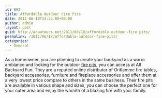 ```yaml
---
id: 893
title: Affordable Outdoor Fire Pits
date: 2011-06-18T14:33:08+00:00
author: admin
layout: post
guid: http://aquatours.net/2011/06/18/affordable-outdoor-fire-pits/
permalink: /2011/06/18/affordable-outdoor-fire-pits/
categories:
  - General
---
```

As a homeowner, you are planning to create your backyard as a warm ambiance and looking for the outdoor [fire pits](http://www.allbackyardfun.com/), you can access at All Backyard Fun. They are a reputed online distributor of Oriflamme fire tables, backyard accessories, furniture and fireplace accessories and offer them at a very lowest price compare to others in the same business. Their fire pits are available in various shape and sizes, you can choose the perfect one for your outer area and enjoy the warmth of a blazing fire with your family.